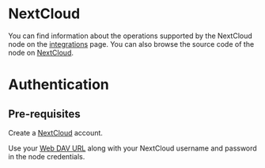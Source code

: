# NextCloud
You can find information about the operations supported by the NextCloud node on the [integrations](https://n8n.io/integrations/n8n-nodes-base.nextCloud) page. You can also browse the source code of the node on [NextCloud](https://github.com/n8n-io/n8n/tree/master/packages/nodes-base/nodes/NextCloud).

# Authentication

## Pre-requisites

Create a [NextCloud](https://nextcloud.com/) account.

Use your [Web DAV URL](https://docs.nextcloud.com/server/15/user_manual/files/access_webdav.html) along with your NextCloud username and password in the node credentials.


